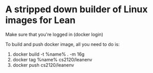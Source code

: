 # A stripped down builder of Linux images for Lean

Make sure that you're logged in (docker login)

To build and push docker image, all you need to do is:

1. docker build -t %name% . -m 16g
2. docker tag %name% cs2120/leanenv
3. docker push cs2120/leanenv
